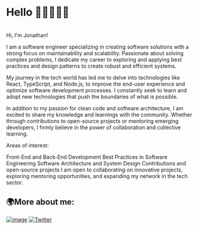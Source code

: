 # Hello 👋🏽👨🏽‍💻
</br>
Hi, I'm Jonathan!

I am a software engineer specializing in creating software solutions with a strong focus on maintainability and scalability. Passionate about solving complex problems, I dedicate my career to exploring and applying best practices and design patterns to create robust and efficient systems.

My journey in the tech world has led me to delve into technologies like React, TypeScript, and Node.js, to improve the end-user experience and optimize software development processes. I constantly seek to learn and adopt new technologies that push the boundaries of what is possible.

In addition to my passion for clean code and software architecture, I am excited to share my knowledge and learnings with the community. Whether through contributions to open-source projects or mentoring emerging developers, I firmly believe in the power of collaboration and collective learning.

Areas of interest:

Front-End and Back-End Development
Best Practices in Software Engineering
Software Architecture and System Design
Contributions and open-source projects
I am open to collaborating on innovative projects, exploring mentoring opportunities, and expanding my network in the tech sector.

## 🌍More about me:


<a href="https://www.linkedin.com/in/jonathanpulido/">![image](https://img.shields.io/badge/LinkedIn-0077B5?style=for-the-badge&logo=linkedin&logoColor=white)</a>
<a href="https://twitter.com/jonathanpulmel">[![Twitter](https://img.shields.io/twitter/url/https/twitter.com/jonathanpulmel.svg?style=social&label=Follow%20%40jonathanpulmel)](https://twitter.com/jonathanpulmel)</a>
